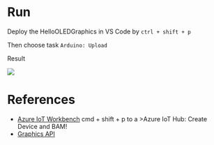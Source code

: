 # Run

Deploy the HelloOLEDGraphics in VS Code by `ctrl + shift + p`

Then choose task `Arduino: Upload`

Result

<img src="imgs/md/hello-oled.gif">

# References
- [Azure IoT Workbench](https://marketplace.visualstudio.com/items?itemName=vsciot-vscode.vscode-iot-workbench) cmd + shift + p to a >Azure IoT Hub: Create Device and BAM!
- [Graphics API](https://github.com/tobybrad/mxchip_iotdevkit_gfx)
